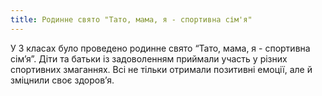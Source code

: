```yaml
---
title: Родинне свято "Тато, мама, я - спортивна сім'я"
---
```


У 3 класах було проведено родинне свято “Тато, мама, я - спортивна сім’я”. Діти та батьки із задоволенням приймали участь у різних спортивних змаганнях. Всі не тільки отримали позитивні емоції, але й зміцнили своє здоров’я.

<slideshow id="72157650135440036"></slideshow>
